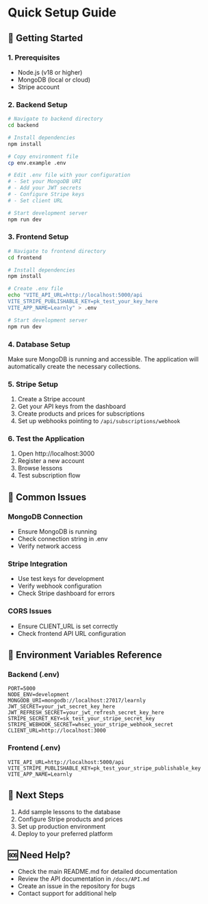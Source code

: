 # Quick Setup Guide

## 🚀 Getting Started

### 1. Prerequisites
- Node.js (v18 or higher)
- MongoDB (local or cloud)
- Stripe account

### 2. Backend Setup

```bash
# Navigate to backend directory
cd backend

# Install dependencies
npm install

# Copy environment file
cp env.example .env

# Edit .env file with your configuration
# - Set your MongoDB URI
# - Add your JWT secrets
# - Configure Stripe keys
# - Set client URL

# Start development server
npm run dev
```

### 3. Frontend Setup

```bash
# Navigate to frontend directory
cd frontend

# Install dependencies
npm install

# Create .env file
echo "VITE_API_URL=http://localhost:5000/api
VITE_STRIPE_PUBLISHABLE_KEY=pk_test_your_key_here
VITE_APP_NAME=Learnly" > .env

# Start development server
npm run dev
```

### 4. Database Setup

Make sure MongoDB is running and accessible. The application will automatically create the necessary collections.

### 5. Stripe Setup

1. Create a Stripe account
2. Get your API keys from the dashboard
3. Create products and prices for subscriptions
4. Set up webhooks pointing to `/api/subscriptions/webhook`

### 6. Test the Application

1. Open http://localhost:3000
2. Register a new account
3. Browse lessons
4. Test subscription flow

## 🔧 Common Issues

### MongoDB Connection
- Ensure MongoDB is running
- Check connection string in .env
- Verify network access

### Stripe Integration
- Use test keys for development
- Verify webhook configuration
- Check Stripe dashboard for errors

### CORS Issues
- Ensure CLIENT_URL is set correctly
- Check frontend API URL configuration

## 📝 Environment Variables Reference

### Backend (.env)
```env
PORT=5000
NODE_ENV=development
MONGODB_URI=mongodb://localhost:27017/learnly
JWT_SECRET=your_jwt_secret_key_here
JWT_REFRESH_SECRET=your_jwt_refresh_secret_key_here
STRIPE_SECRET_KEY=sk_test_your_stripe_secret_key
STRIPE_WEBHOOK_SECRET=whsec_your_stripe_webhook_secret
CLIENT_URL=http://localhost:3000
```

### Frontend (.env)
```env
VITE_API_URL=http://localhost:5000/api
VITE_STRIPE_PUBLISHABLE_KEY=pk_test_your_stripe_publishable_key
VITE_APP_NAME=Learnly
```

## 🎯 Next Steps

1. Add sample lessons to the database
2. Configure Stripe products and prices
3. Set up production environment
4. Deploy to your preferred platform

## 🆘 Need Help?

- Check the main README.md for detailed documentation
- Review the API documentation in `/docs/API.md`
- Create an issue in the repository for bugs
- Contact support for additional help
